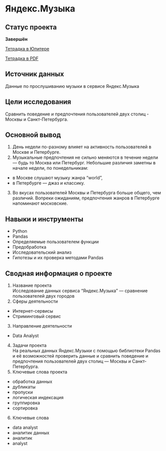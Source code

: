 # Яндекс.Музыка
## Статус проекта
**Завершён**  

<a href="https://github.com/eddydewrussia/educational_projects/blob/main/1_Project/First_Project_Final.ipynb">Тетрадка в Юпитере</a>  

<a href="https://github.com/eddydewrussia/educational_projects/blob/main/1_Project/First_Project_Final%20-%20Jupyter%20Notebook.pdf">Тетрадка в PDF</a>

## Источник данных
Данные по прослушиванию музыки в сервисе Яндекс.Музыка

## Цели исследования
Сравнить поведение и предпочтения пользователей двух столиц - Москвы и Санкт-Петербурга.
## Основной вывод
1. День недели по-разному влияет на активность пользователей в Москве и Петербурге. 
2. Музыкальные предпочтения не сильно меняются в течение недели — будь то Москва или Петербург. Небольшие различия заметны в начале недели, по понедельникам:
* в Москве слушают музыку жанра “world”,
* в Петербурге — джаз и классику.
3. Во вкусах пользователей Москвы и Петербурга больше общего, чем различий. Вопреки ожиданиям, предпочтения жанров в Петербурге напоминают московские.
## Навыки и инструменты
* Python
* Pandas
* Определяемые пользователем функции
* Предобработка
* Исследовательский анализ
* Гипотезы и их проверка методами Pandas

## Сводная информация о проекте
1. Название проекта  
Исследование данных сервиса “Яндекс.Музыка” — сравнение пользователей двух городов
2. Сферы деятельности
* Интернет-сервисы
* Стриминговый сервис
3. Направление деятельности
* Data Analyst
4. Задачи проекта  
На реальных данных Яндекс.Музыки c помощью библиотеки Pandas и её возможностей проверить данные и сравнить поведение и предпочтения пользователей двух столиц — Москвы и Санкт-Петербурга.
5. Ключевые слова проекта
* обработка данных
* дубликаты
* пропуски
* логическая индексация
* группировка
* сортировка
6. Ключевые слова
* data analyst
* аналитик данных
* аналитик
* analyst
